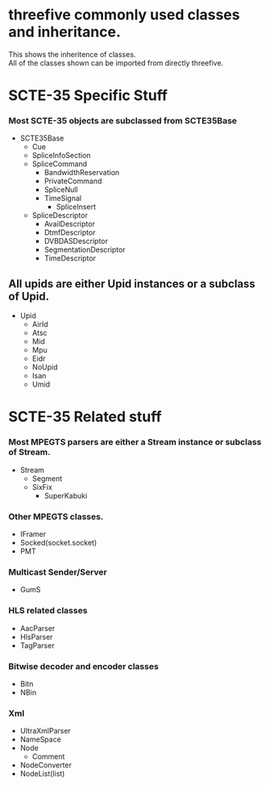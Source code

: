 # threefive commonly used classes and inheritance.
This shows the inheritence of classes. <br>
All of the classes shown can be imported from directly threefive.

# SCTE-35 Specific Stuff
### Most SCTE-35 objects are subclassed from SCTE35Base
* SCTE35Base
    * Cue
    * SpliceInfoSection 
    * SpliceCommand
        * BandwidthReservation
        * PrivateCommand
        * SpliceNull
        * TimeSignal
            * SpliceInsert
   * SpliceDescriptor
        * AvailDescriptor
        * DtmfDescriptor
        * DVBDASDescriptor
        * SegmentationDescriptor 
        * TimeDescriptor

## All upids are either Upid instances or a subclass of Upid.
* Upid
    * AirId
    * Atsc
    * Mid
    * Mpu
    * Eidr
    * NoUpid
    * Isan
    * Umid

# SCTE-35 Related stuff
### Most MPEGTS parsers are either a Stream instance or subclass of Stream.
* Stream
    * Segment
    * SixFix
       * SuperKabuki

### Other MPEGTS classes.
* IFramer
* Socked(socket.socket)
* PMT

### Multicast Sender/Server
* GumS

### HLS related classes
* AacParser
* HlsParser
* TagParser

### Bitwise decoder and encoder classes
* Bitn
* NBin

### Xml
* UltraXmlParser
* NameSpace
* Node
    * Comment
* NodeConverter
* NodeList(list)
